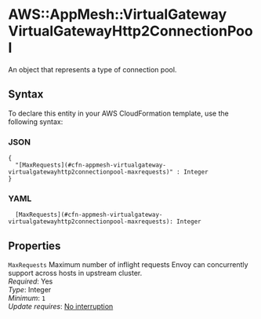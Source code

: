 # AWS::AppMesh::VirtualGateway VirtualGatewayHttp2ConnectionPool<a name="aws-properties-appmesh-virtualgateway-virtualgatewayhttp2connectionpool"></a>

An object that represents a type of connection pool\.

## Syntax<a name="aws-properties-appmesh-virtualgateway-virtualgatewayhttp2connectionpool-syntax"></a>

To declare this entity in your AWS CloudFormation template, use the following syntax:

### JSON<a name="aws-properties-appmesh-virtualgateway-virtualgatewayhttp2connectionpool-syntax.json"></a>

```
{
  "[MaxRequests](#cfn-appmesh-virtualgateway-virtualgatewayhttp2connectionpool-maxrequests)" : Integer
}
```

### YAML<a name="aws-properties-appmesh-virtualgateway-virtualgatewayhttp2connectionpool-syntax.yaml"></a>

```
  [MaxRequests](#cfn-appmesh-virtualgateway-virtualgatewayhttp2connectionpool-maxrequests): Integer
```

## Properties<a name="aws-properties-appmesh-virtualgateway-virtualgatewayhttp2connectionpool-properties"></a>

`MaxRequests`  <a name="cfn-appmesh-virtualgateway-virtualgatewayhttp2connectionpool-maxrequests"></a>
Maximum number of inflight requests Envoy can concurrently support across hosts in upstream cluster\.  
*Required*: Yes  
*Type*: Integer  
*Minimum*: `1`  
*Update requires*: [No interruption](https://docs.aws.amazon.com/AWSCloudFormation/latest/UserGuide/using-cfn-updating-stacks-update-behaviors.html#update-no-interrupt)